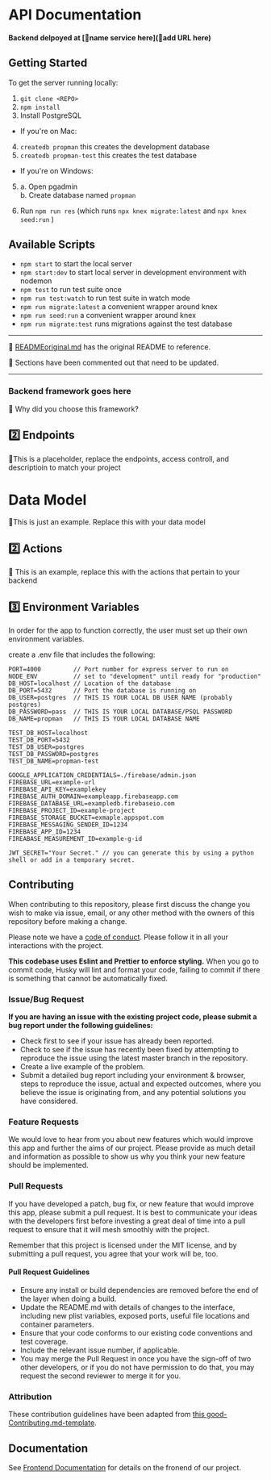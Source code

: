# API Documentation

#### Backend delpoyed at [🚫name service here](🚫add URL here) <br>

## Getting Started

To get the server running locally:

1. `git clone <REPO>`
2. `npm install`
3. Install PostgreSQL

- If you're on Mac:

4. `createdb propman` this creates the development database
5. `createdb propman-test` this creates the test database

- If you're on Windows:

5. a. Open pgadmin  
   b. Create database named `propman`

6. Run `npm run res` (which runs `npx knex migrate:latest` and `npx knex seed:run` )

## Available Scripts

- `npm start` to start the local server
- `npm start:dev` to start local server in development environment with nodemon
- `npm test` to run test suite once
- `npm run test:watch` to run test suite in watch mode
- `npm run migrate:latest` a convenient wrapper around knex
- `npm run seed:run` a convenient wrapper around knex
- `npm run migrate:test` runs migrations against the test database

---

🚫 [READMEoriginal.md](./READMEoriginal.md) has the original README to reference.

🚫 Sections have been commented out that need to be updated.

---

### Backend framework goes here

🚫 Why did you choose this framework?

<!--
-    Point One
-    Point Two
-    Point Three
-    Point Four -->

## 2️⃣ Endpoints

🚫This is a placeholder, replace the endpoints, access controll, and descriptioin to match your project

<!--
#### Organization Routes

| Method | Endpoint                | Access Control | Description                                  |
| ------ | ----------------------- | -------------- | -------------------------------------------- |
| GET    | `/organizations/:orgId` | all users      | Returns the information for an organization. |
| PUT    | `/organizatoins/:orgId` | owners         | Modify an existing organization.             |
| DELETE | `/organizations/:orgId` | owners         | Delete an organization.                      |

#### Auth Routes

| Method | Endpoint                | Access Control      | Description               |
| ------ | ----------------------- | ------------------- | ------------------------- |
| POST   | `/api/auth/register`    | all users           | Registers a new landlord  |
| POST   | `/api/auth/login`       | owners, supervisors | Logs in an existing user  |
-->

# Data Model

🚫This is just an example. Replace this with your data model

<!--
#### 2️⃣ ORGANIZATIONS

---

```
{
  id: UUID
  name: STRING
  industry: STRING
  paid: BOOLEAN
  customer_id: STRING
  subscription_id: STRING
}
```

#### USERS

---

```
{
  id: UUID
  organization_id: UUID foreign key in ORGANIZATIONS table
  first_name: STRING
  last_name: STRING
  role: STRING [ 'owner', 'supervisor', 'employee' ]
  email: STRING
  phone: STRING
  cal_visit: BOOLEAN
  emp_visit: BOOLEAN
  emailpref: BOOLEAN
  phonepref: BOOLEAN
}
``` -->

## 2️⃣ Actions

🚫 This is an example, replace this with the actions that pertain to your backend

<!--
`getOrgs()` -> Returns all organizations

`getOrg(orgId)` -> Returns a single organization by ID

`addOrg(org)` -> Returns the created org

`updateOrg(orgId)` -> Update an organization by ID

`deleteOrg(orgId)` -> Delete an organization by ID
<br>
<br>
<br>
`getUsers(orgId)` -> if no param all users

`getUser(userId)` -> Returns a single user by user ID

`addUser(user object)` -> Creates a new user and returns that user. Also creates 7 availabilities defaulted to hours of operation for their organization.

`updateUser(userId, changes object)` -> Updates a single user by ID.

`deleteUser(userId)` -> deletes everything dependent on the user
-->

## 3️⃣ Environment Variables

In order for the app to function correctly, the user must set up their own environment variables.

create a .env file that includes the following:

<!-- will we have a STAGING_DB?
    *  STAGING_DB - optional development db for using functionality
-->

```
PORT=4000         // Port number for express server to run on
NODE_ENV          // set to "development" until ready for "production"
DB_HOST=localhost // Location of the database
DB_PORT=5432      // Port the database is running on
DB_USER=postgres  // THIS IS YOUR LOCAL DB USER NAME (probably postgres)
DB_PASSWORD=pass  // THIS IS YOUR LOCAL DATABASE/PSQL PASSWORD
DB_NAME=propman   // THIS IS YOUR LOCAL DATABASE NAME

TEST_DB_HOST=localhost
TEST_DB_PORT=5432
TEST_DB_USER=postgres
TEST_DB_PASSWORD=postgres
TEST_DB_NAME=propman-test

GOOGLE_APPLICATION_CREDENTIALS=./firebase/admin.json
FIREBASE_URL=example-url
FIREBASE_API_KEY=examplekey
FIREBASE_AUTH_DOMAIN=exampleapp.firebaseapp.com
FIREBASE_DATABASE_URL=exampledb.firebaseio.com
FIREBASE_PROJECT_ID=example-project
FIREBASE_STORAGE_BUCKET=exmaple.appspot.com
FIREBASE_MESSAGING_SENDER_ID=1234
FIREBASE_APP_ID=1234
FIREABASE_MEASUREMENT_ID=example-g-id

JWT_SECRET="Your Secret." // you can generate this by using a python shell or add in a temporary secret.
```

<!-- Currently not using Sendgrid or Stripe at this time
  *  SENDGRID_API_KEY - this is generated in your Sendgrid account
  *  stripe_secret - this is generated in the Stripe dashboard
-->

## Contributing

When contributing to this repository, please first discuss the change you wish to make via issue, email, or any other method with the owners of this repository before making a change.

Please note we have a [code of conduct](./code_of_conduct.md). Please follow it in all your interactions with the project.

**This codebase uses Eslint and Prettier to enforce styling.** When you go to commit
code, Husky will lint and format your code, failing to commit if there is
something that cannot be automatically fixed.

### Issue/Bug Request

**If you are having an issue with the existing project code, please submit a bug report under the following guidelines:**

- Check first to see if your issue has already been reported.
- Check to see if the issue has recently been fixed by attempting to reproduce the issue using the latest master branch in the repository.
- Create a live example of the problem.
- Submit a detailed bug report including your environment & browser, steps to reproduce the issue, actual and expected outcomes, where you believe the issue is originating from, and any potential solutions you have considered.

### Feature Requests

We would love to hear from you about new features which would improve this app and further the aims of our project. Please provide as much detail and information as possible to show us why you think your new feature should be implemented.

### Pull Requests

If you have developed a patch, bug fix, or new feature that would improve this app, please submit a pull request. It is best to communicate your ideas with the developers first before investing a great deal of time into a pull request to ensure that it will mesh smoothly with the project.

Remember that this project is licensed under the MIT license, and by submitting a pull request, you agree that your work will be, too.

#### Pull Request Guidelines

- Ensure any install or build dependencies are removed before the end of the layer when doing a build.
- Update the README.md with details of changes to the interface, including new plist variables, exposed ports, useful file locations and container parameters.
- Ensure that your code conforms to our existing code conventions and test coverage.
- Include the relevant issue number, if applicable.
- You may merge the Pull Request in once you have the sign-off of two other developers, or if you do not have permission to do that, you may request the second reviewer to merge it for you.

### Attribution

These contribution guidelines have been adapted from [this good-Contributing.md-template](https://gist.github.com/PurpleBooth/b24679402957c63ec426).

## Documentation

See [Frontend Documentation](https://github.com/Lambda-School-Labs/property-manager-fe/blob/master/README.md) for details on the fronend of our project.

<!-- Add DS iOS and/or Andriod links here if applicable. (Currently not applicable. An iOS and/or Andriod app would be a good future feature.) -->
